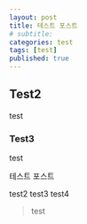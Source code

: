 ```yaml
---
layout: post
title: 테스트 포스트
# subtitle: 
categories: test
tags: [test]
published: true
---
```



## Test2
test

### Test3
test

테스트 포스트

test2
test3
test4

>test
